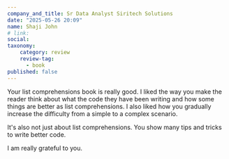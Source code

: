 ```yaml
---
company_and_title: Sr Data Analyst Siritech Solutions
date: "2025-05-26 20:09"
name: Shaji John
# link:
social: 
taxonomy:
    category: review
    review-tag:
      - book
published: false
---
```


Your list comprehensions book is really good.
I liked the way you make the reader think about what the code they have been writing and how some things are better as list comprehensions.
I also liked how you gradually increase the difficulty from a simple to a complex scenario.

It's also not just about list comprehensions.
You show many tips and tricks to write better code.

I am really grateful to you.
